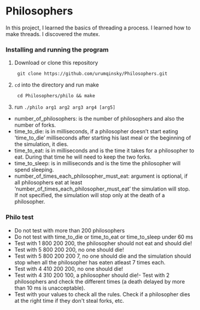 # Philosophers
In this project, I learned the basics of threading a process. I learned how to make threads. I discovered the mutex.

### Installing and running the program

1. Download or clone this repository

        git clone https://github.com/urumqinsky/Philosophers.git

2. `cd` into the directory and run make

        cd Philosophers/philo && make

3. run `./philo arg1 arg2 arg3 arg4 [arg5]`
- number_of_philosophers: is the number of philosophers and also the number of forks.
- time_to_die: is in milliseconds, if a philosopher doesn’t start eating ’time_to_die’ milliseconds after starting his last meal or the beginning of the simulation, it dies.
- time_to_eat: is in milliseconds and is the time it takes for a philosopher to eat. During that time he will need to keep the two forks.
- time_to_sleep: is in milliseconds and is the time the philosopher will spend sleeping.
- number_of_times_each_philosopher_must_eat: argument is optional, if all philosophers eat at least ’number_of_times_each_philosopher_must_eat’ the simulation will stop. If not specified, the simulation will stop only at the death of a philosopher.

### Philo test
- Do not test with more than 200 philosophers
- Do not test with time_to_die or time_to_eat or time_to_sleep under 60 ms
- Test with 1 800 200 200, the philosopher should not eat and should die!
- Test with 5 800 200 200, no one should die!
- Test with 5 800 200 200 7, no one should die and the simulation should stop when all the philosopher has eaten atleast 7 times each.
- Test with 4 410 200 200, no one should die!
- Test with 4 310 200 100, a philosopher should die!- Test with 2 philosophers and check the different times (a death delayed by more than 10 ms is unacceptable).
- Test with your values to check all the rules. Check if a philosopher dies at the right time if they don't steal forks, etc.

